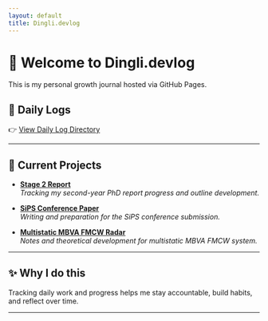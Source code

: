 ```yaml
---
layout: default
title: Dingli.devlog
---
```


# 👋 Welcome to Dingli.devlog

This is my personal growth journal hosted via GitHub Pages.

## 📅 Daily Logs

👉 [View Daily Log Directory](daily/index.md)

---

## 🧩 Current Projects

- **[Stage 2 Report](stage2/progress.md)**  
  _Tracking my second-year PhD report progress and outline development._

- **[SiPS Conference Paper](sips_paper/index.md)**  
  _Writing and preparation for the SiPS conference submission._

- **[Multistatic MBVA FMCW Radar](multistatic/index.md)**  
  _Notes and theoretical development for multistatic MBVA FMCW system._

---

## ✨ Why I do this

Tracking daily work and progress helps me stay accountable, build habits, and reflect over time.

---
